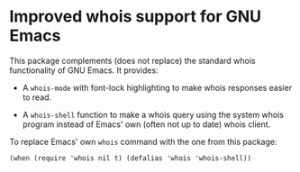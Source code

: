 # Improved whois support for GNU Emacs

This package complements (does not replace) the standard whois
functionality of GNU Emacs. It provides:

* A `whois-mode` with font-lock highlighting to make whois responses
  easier to read.

* A `whois-shell` function to make a whois query using the system
  whois program instead of Emacs' own (often not up to date) whois
  client.

To replace Emacs' own `whois` command with the one from this package:

```
(when (require 'whois nil t) (defalias 'whois 'whois-shell))
```
